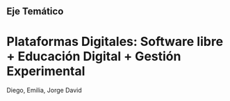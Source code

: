 ## Eje Temático

# Plataformas Digitales: Software libre +  Educación Digital + Gestión Experimental

Diego, Emilia, Jorge David
